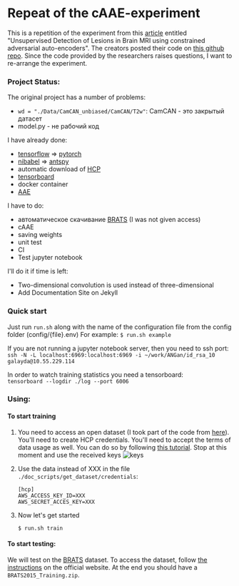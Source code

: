 # Repeat of the cAAE-experiment
This is a repetition of the experiment from this [article](https://arxiv.org/pdf/1806.04972.pdf) 
entitled "Unsupervised Detection of Lesions in Brain MRI using constrained adversarial auto-encoders". 
The creators posted their code on [this github repo](https://github.com/aubreychen9012/cAAE).
Since the code provided by the researchers raises questions, I want to re-arrange the experiment.

### Project Status:
The original project has a number of problems:
* `wd = "./Data/CamCAN_unbiased/CamCAN/T2w"`: CamCAN - это закрытый датасет
* model.py - не рабочий код

I have already done:
* [tensorflow](https://www.tensorflow.org/) => [pytorch](https://pytorch.org/)
* [nibabel](https://nipy.org/nibabel/) => [antspy](https://github.com/ANTsX/ANTsPy)
* automatic download of [HCP](http://www.humanconnectomeproject.org/data/)
* [tensorboard](https://www.tensorflow.org/tensorboard)
* docker container
* [AAE](https://github.com/eriklindernoren/PyTorch-GAN)

I have to do:
* автоматическое скачивание [BRATS](https://www.med.upenn.edu/sbia/brats2018/data.html) (I was not given access)
* cAAE
* saving weights
* unit test
* CI
* Test jupyter notebook

I'll do it if time is left:
* Two-dimensional convolution is used instead of three-dimensional
* Add Documentation Site on Jekyll


### Quick start

Just run `run.sh` along with the name of the configuration file from the config folder (config/{file}.env)
For example: `$ run.sh example`

If you are not running a jupyter notebook server, then you need to ssh port:  
    ```
    ssh -N -L localhost:6969:localhost:6969 -i ~/work/ANGan/id_rsa_10 galayda@10.55.229.114
    ```

In order to watch training statistics you need a tensorboard:  
    ```
    tensorboard --logdir ./log --port 6006
    ```



### Using:
#### To start training
1. You need to access an open dataset (I took part of the code from [here](https://github.com/jokedurnez/HCP_download)). You'll need to create HCP credentials. You'll need to accept the terms of data usage as well. You can do so by following [this tutorial](https://wiki.humanconnectome.org/display/PublicData/How+To+Connect+to+Connectome+Data+via+AWS).
Stop at this moment and use the received keys
![keys](https://wiki.humanconnectome.org/download/attachments/67666030/image2015-1-7%2014%3A41%3A22.png?version=1&modificationDate=1420664134386&api=v2)

2. Use the data instead of XXX in the file `./doc_scripts/get_dataset/credentials`:
    ```
    [hcp]
    AWS_ACCESS_KEY_ID=XXX
    AWS_SECRET_ACCES_KEY=XXX
    ```
3. Now let's get started
    ```
    $ run.sh train
    ```
#### To start testing:
We will test on the [BRATS](https://www.med.upenn.edu/sbia/brats2018/data.html) dataset. 
To access the dataset, follow [the instructions](https://www.med.upenn.edu/sbia/brats2018/registration.html) on the official website.
At the end you should have a `BRATS2015_Training.zip`.
